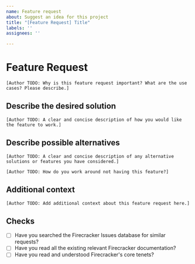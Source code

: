 ```yaml
---
name: Feature request
about: Suggest an idea for this project
title: "[Feature Request] Title"
labels: ''
assignees: ''

---
```


# Feature Request

`[Author TODO: Why is this feature request important? What are the use cases?
Please describe.]`

## Describe the desired solution

`[Author TODO: A clear and concise description of how you would like
the feature to work.]`

## Describe possible alternatives

`[Author TODO: A clear and concise description of any alternative solutions
or features you have considered.]`

`[Author TODO: How do you work around not having this feature?]`

## Additional context

`[Author TODO: Add additional context about this feature request here.]`

## Checks

- [ ] Have you searched the Firecracker Issues database for similar requests?
- [ ] Have you read all the existing relevant Firecracker documentation?
- [ ] Have you read and understood Firecracker's core tenets?
